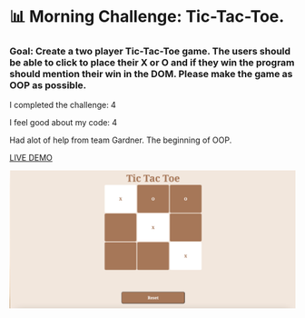 # 📊 Morning Challenge: Tic-Tac-Toe.

### Goal: Create a two player Tic-Tac-Toe game. The users should be able to click to place their X or O and if they win the program should mention their win in the DOM. Please make the game as OOP as possible.

I completed the challenge: 4

I feel good about my code: 4

Had alot of help from team Gardner. The beginning of OOP.

<a href=https://tictactoe-daphnyemily.netlify.app/> LIVE DEMO </a>

<img src="https://github.com/daphnyemily/morning-challenge-tic-tac-toe/blob/answer/ticTacToeImg.png">
